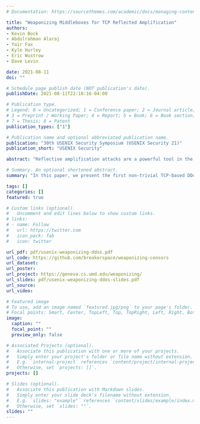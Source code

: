 ```yaml
---
# Documentation: https://sourcethemes.com/academic/docs/managing-content/

title: "Weaponizing Middleboxes for TCP Reflected Amplification"
authors: 
- Kevin Bock
- Abdulrahman Alaraj
- Yair Fax
- Kyle Hurley
- Eric Wustrow
- Dave Levin

date: 2021-08-11
doi: ""

# Schedule page publish date (NOT publication's date).
publishDate: 2021-08-11T22:18:16-04:00

# Publication type.
# Legend: 0 = Uncategorized; 1 = Conference paper; 2 = Journal article;
# 3 = Preprint / Working Paper; 4 = Report; 5 = Book; 6 = Book section;
# 7 = Thesis; 8 = Patent
publication_types: ["1"]

# Publication name and optional abbreviated publication name.
publication: "30th USENIX Security Symposium (USENIX Security 21)"
publication_short: "USENIX Security"

abstract: "Reflective amplification attacks are a powerful tool in the arsenal of a DDoS attacker, but to date have almost exclusively targeted UDP-based protocols. In this paper, we demonstrate that non-trivial TCP-based amplification is possible and can be orders of magnitude more effective than well-known UDP-based amplification. By taking advantage of TCP-noncompliance in network middleboxes, we show that attackers can induce middleboxes to respond and amplify network traffic. With the novel application of a recent genetic algorithm, we discover and maximize the efficacy of new TCP-based reflective amplification attacks, and present several packet sequences that cause network middleboxes to respond with substantially more packets than we send. We scanned the entire IPv4 Internet to measure how many IP addresses permit reflected amplification. We find hundreds of thousands of IP addresses that offer amplification factors greater than 100×. Through our Internet-wide measurements, we explore several open questions regarding DoS attacks, including the root cause of so-called mega amplifiers. We also report on network phenomena that causes some of the TCP-based attacks to be so effective as to technically have infinite amplification factor (after the attacker sends a constant number of bytes, the reflector generates traffic indefinitely). We have made our code publicly available."

# Summary. An optional shortened abstract.
summary: "In this paper, we present the first non-trivial TCP-based DDoS amplification attack by weaponizing censoring middleboxes. We develop a novel mechanism to discover these amplification attacks and perform Internet-wide measurements to measure the threat censoring middleboxes pose. We find hundreds of thousands of IP addresses that offer amplification factors greater than 100×. We also report on network phenomena that causes some of the TCP-based attacks to be so effective as to technically have infinite amplification factor (after the attacker sends a constant number of bytes, the reflector generates traffic indefinitely)."

tags: []
categories: []
featured: true

# Custom links (optional).
#   Uncomment and edit lines below to show custom links.
# links:
# - name: Follow
#   url: https://twitter.com
#   icon_pack: fab
#   icon: twitter

url_pdf: pdf/usenix-weaponizing-ddos.pdf
url_code: https://github.com/breakerspace/weaponizing-censors
url_dataset:
url_poster:
url_project: https://geneva.cs.umd.edu/weaponizing/
url_slides: pdf/usenix-weaponizing-ddos-slides.pdf
url_source:
url_video:

# Featured image
# To use, add an image named `featured.jpg/png` to your page's folder. 
# Focal points: Smart, Center, TopLeft, Top, TopRight, Left, Right, BottomLeft, Bottom, BottomRight.
image:
  caption: ""
  focal_point: ""
  preview_only: false

# Associated Projects (optional).
#   Associate this publication with one or more of your projects.
#   Simply enter your project's folder or file name without extension.
#   E.g. `internal-project` references `content/project/internal-project/index.md`.
#   Otherwise, set `projects: []`.
projects: []

# Slides (optional).
#   Associate this publication with Markdown slides.
#   Simply enter your slide deck's filename without extension.
#   E.g. `slides: "example"` references `content/slides/example/index.md`.
#   Otherwise, set `slides: ""`.
slides: ""
---
```

